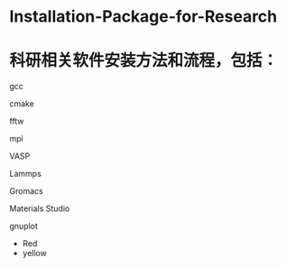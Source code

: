 # Installation-Package-for-Research
# 科研相关软件安装方法和流程，包括：
gcc

cmake

fftw

mpi

VASP

Lammps

Gromacs

Materials Studio

gnuplot

   *   Red
   *   yellow
